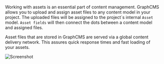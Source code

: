 Working with assets is an essential part of content management. GraphCMS allows you to upload and assign asset files to any content model in your project. The uploaded files will be assigned to the project´s internal `Asset` model. `Asset fields` will then connect the dots between a content model and assigned files.

Asset files that are stored in GraphCMS are served via a global content delivery network. This assures quick response times and fast loading of your assets.

![Screenshot](../img/animated/mediaScreenCapture.gif)